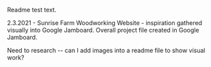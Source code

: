 Readme test text.

2.3.2021 - Sunrise Farm Woodworking Website - inspiration gathered visually into Google Jamboard. Overall project file created in Google Jamboard.

Need to research -- can I add images into a readme file to show visual work?
